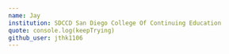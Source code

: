 ```yaml
---
name: Jay
institution: SDCCD San Diego College Of Continuing Education
quote: console.log(keepTrying)
github_user: jthk1106
---
```

